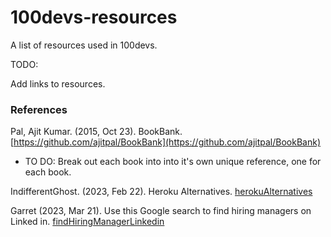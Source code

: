 # 100devs-resources

A list of resources used in 100devs.

TODO:

Add links to resources.

### References

Pal, Ajit Kumar. (2015, Oct 23). BookBank. [https://github.com/ajitpal/BookBank](https://github.com/ajitpal/BookBank)

- TO DO: Break out each book into into it's own unique reference, one for each book.

IndifferentGhost. (2023, Feb 22). Heroku Alternatives. [herokuAlternatives](/docs/herokuAlternatives.md)

Garret (2023, Mar 21). Use this Google search to find hiring managers on Linked in. [findHiringManagerLinkedin](/docs/findHiringManagersLinkedin.md)
